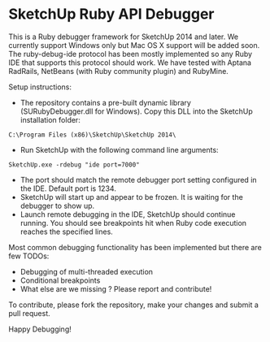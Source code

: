 SketchUp Ruby API Debugger
==========================

This is a Ruby debugger framework for SketchUp 2014 and later. We currently support Windows only but Mac OS X support will be added soon. The ruby-debug-ide protocol has been mostly implemented so any Ruby IDE that supports this protocol should work. We have tested with Aptana RadRails, NetBeans (with Ruby community plugin) and RubyMine.

Setup instructions:
- The repository contains a pre-built dynamic library (SURubyDebugger.dll for Windows). Copy this DLL into the SketchUp installation folder:
```
C:\Program Files (x86)\SketchUp\SketchUp 2014\
```
- Run SketchUp with the following command line arguments:
```
SketchUp.exe -rdebug "ide port=7000"
```
- The port should match the remote debugger port setting configured in the IDE. Default port is 1234.
- SketchUp will start up and appear to be frozen. It is waiting for the debugger to show up.
- Launch remote debugging in the IDE, SketchUp should continue running. You should see breakpoints hit when Ruby code execution reaches the specified lines.

Most common debugging functionality has been implemented but there are few TODOs:
- Debugging of multi-threaded execution
- Conditional breakpoints
- What else are we missing ? Please report and contribute!

To contribute, please fork the repository, make your changes and submit a pull request.

Happy Debugging!
